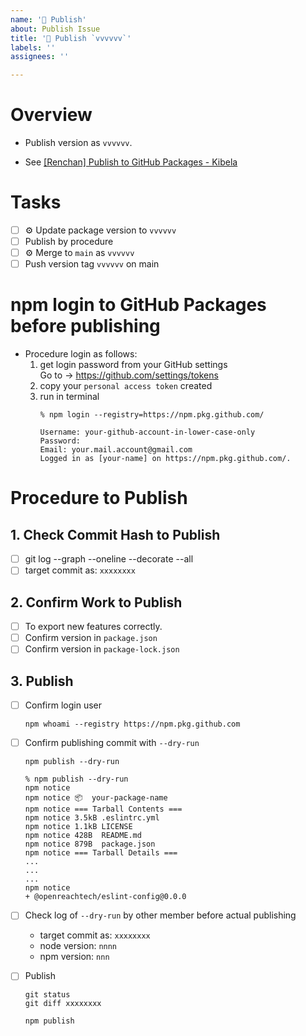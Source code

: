 ```yaml
---
name: '🚀 Publish'
about: Publish Issue
title: '🚀 Publish `vvvvvv`'
labels: ''
assignees: ''

---
```

# Overview

* Publish version as `vvvvvv`.

* See [[Renchan] Publish to GitHub Packages - Kibela](https://openreachtech.kibe.la/notes/5722)

# Tasks

- [ ] ⚙️ Update package version to `vvvvvv`
- [ ] Publish by procedure
- [ ] ⚙️ Merge to `main` as `vvvvvv`
- [ ] Push version tag `vvvvvv` on main

# npm login to GitHub Packages before publishing

* Procedure login as follows:
  1. get login password from your GitHub settings<br>Go to → https://github.com/settings/tokens
  2. copy your `personal access token` created
  3. run in terminal
      ```
      % npm login --registry=https://npm.pkg.github.com/

      Username: your-github-account-in-lower-case-only
      Password:
      Email: your.mail.account@gmail.com
      Logged in as [your-name] on https://npm.pkg.github.com/.
      ```

# Procedure to Publish

## 1. Check Commit Hash to Publish

- [ ] git log --graph --oneline --decorate --all
- [ ] target commit as: `xxxxxxxx`

## 2. Confirm Work to Publish

- [ ] To export new features correctly.
- [ ] Confirm version in `package.json`
- [ ] Confirm version in `package-lock.json`

## 3. Publish

- [ ] Confirm login user

  ```
  npm whoami --registry https://npm.pkg.github.com
  ```

- [ ] Confirm publishing commit with `--dry-run`

  ```
  npm publish --dry-run
  ```

  ```
  % npm publish --dry-run
  npm notice
  npm notice 📦  your-package-name
  npm notice === Tarball Contents ===
  npm notice 3.5kB .eslintrc.yml
  npm notice 1.1kB LICENSE
  npm notice 428B  README.md
  npm notice 879B  package.json
  npm notice === Tarball Details ===
  ...
  ...
  ...
  npm notice
  + @openreachtech/eslint-config@0.0.0
  ```

- [ ] Check log of `--dry-run` by other member before actual publishing
  - target commit as: `xxxxxxxx`
  - node version: `nnnn`
  - npm version: `nnn`

- [ ] Publish

  ```console
  git status
  git diff xxxxxxxx
  ```

  ```console
  npm publish
  ```
